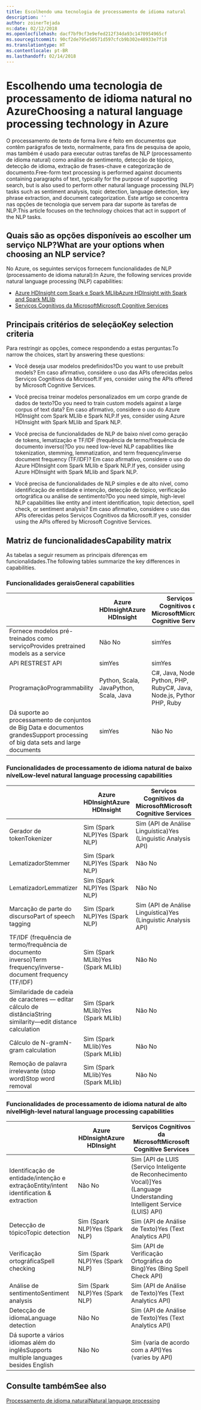 ```yaml
---
title: Escolhendo uma tecnologia de processamento de idioma natural
description: ''
author: zoinerTejada
ms:date: 02/12/2018
ms.openlocfilehash: dacf7bf9cf3e9efed212f34da93c1470954965cf
ms.sourcegitcommit: 90cf2de795e50571d597cfcb9b302e48933e7f18
ms.translationtype: HT
ms.contentlocale: pt-BR
ms.lasthandoff: 02/14/2018
---
```

# <a name="choosing-a-natural-language-processing-technology-in-azure"></a><span data-ttu-id="2d8b1-102">Escolhendo uma tecnologia de processamento de idioma natural no Azure</span><span class="sxs-lookup"><span data-stu-id="2d8b1-102">Choosing a natural language processing technology in Azure</span></span>

<span data-ttu-id="2d8b1-103">O processamento de texto de forma livre é feito em documentos que contêm parágrafos de texto, normalmente, para fins de pesquisa de apoio, mas também é usado para executar outras tarefas de NLP (processamento de idioma natural) como análise de sentimento, detecção de tópico, detecção de idioma, extração de frases-chave e categorização de documento.</span><span class="sxs-lookup"><span data-stu-id="2d8b1-103">Free-form text processing is performed against documents containing paragraphs of text, typically for the purpose of supporting search, but is also used to perform other natural language processing (NLP) tasks such as sentiment analysis, topic detection, language detection, key phrase extraction, and document categorization.</span></span> <span data-ttu-id="2d8b1-104">Este artigo se concentra nas opções de tecnologia que servem para dar suporte às tarefas de NLP.</span><span class="sxs-lookup"><span data-stu-id="2d8b1-104">This article focuses on the technology choices that act in support of the NLP tasks.</span></span>

## <a name="what-are-your-options-when-choosing-an-nlp-service"></a><span data-ttu-id="2d8b1-105">Quais são as opções disponíveis ao escolher um serviço NLP?</span><span class="sxs-lookup"><span data-stu-id="2d8b1-105">What are your options when choosing an NLP service?</span></span>

<span data-ttu-id="2d8b1-106">No Azure, os seguintes serviços fornecem funcionalidades de NLP (processamento de idioma natural):</span><span class="sxs-lookup"><span data-stu-id="2d8b1-106">In Azure, the following services provide natural language processing (NLP) capabilities:</span></span>

- [<span data-ttu-id="2d8b1-107">Azure HDInsight com Spark e Spark MLlib</span><span class="sxs-lookup"><span data-stu-id="2d8b1-107">Azure HDInsight with Spark and Spark MLlib</span></span>](/azure/hdinsight/spark/apache-spark-overview)
- [<span data-ttu-id="2d8b1-108">Serviços Cognitivos da Microsoft</span><span class="sxs-lookup"><span data-stu-id="2d8b1-108">Microsoft Cognitive Services</span></span>](/azure/#pivot=products&panel=cognitive)

## <a name="key-selection-criteria"></a><span data-ttu-id="2d8b1-109">Principais critérios de seleção</span><span class="sxs-lookup"><span data-stu-id="2d8b1-109">Key selection criteria</span></span>

<span data-ttu-id="2d8b1-110">Para restringir as opções, comece respondendo a estas perguntas:</span><span class="sxs-lookup"><span data-stu-id="2d8b1-110">To narrow the choices, start by answering these questions:</span></span>

- <span data-ttu-id="2d8b1-111">Você deseja usar modelos predefinidos?</span><span class="sxs-lookup"><span data-stu-id="2d8b1-111">Do you want to use prebuilt models?</span></span> <span data-ttu-id="2d8b1-112">Em caso afirmativo, considere o uso das APIs oferecidas pelos Serviços Cognitivos da Microsoft.</span><span class="sxs-lookup"><span data-stu-id="2d8b1-112">If yes, consider using the APIs offered by Microsoft Cognitive Services.</span></span>

- <span data-ttu-id="2d8b1-113">Você precisa treinar modelos personalizados em um corpo grande de dados de texto?</span><span class="sxs-lookup"><span data-stu-id="2d8b1-113">Do you need to train custom models against a large corpus of text data?</span></span> <span data-ttu-id="2d8b1-114">Em caso afirmativo, considere o uso do Azure HDInsight com Spark MLlib e Spark NLP.</span><span class="sxs-lookup"><span data-stu-id="2d8b1-114">If yes, consider using Azure HDInsight with Spark MLlib and Spark NLP.</span></span>

- <span data-ttu-id="2d8b1-115">Você precisa de funcionalidades de NLP de baixo nível como geração de tokens, lematização e TF/IDF (frequência de termo/frequência de documento inverso)?</span><span class="sxs-lookup"><span data-stu-id="2d8b1-115">Do you need low-level NLP capabilities like tokenization, stemming, lemmatization, and term frequency/inverse document frequency (TF/IDF)?</span></span> <span data-ttu-id="2d8b1-116">Em caso afirmativo, considere o uso do Azure HDInsight com Spark MLlib e Spark NLP.</span><span class="sxs-lookup"><span data-stu-id="2d8b1-116">If yes, consider using Azure HDInsight with Spark MLlib and Spark NLP.</span></span>

- <span data-ttu-id="2d8b1-117">Você precisa de funcionalidades de NLP simples e de alto nível, como identificação de entidade e intenção, detecção de tópico, verificação ortográfica ou análise de sentimento?</span><span class="sxs-lookup"><span data-stu-id="2d8b1-117">Do you need simple, high-level NLP capabilities like entity and intent identification, topic detection, spell check, or sentiment analysis?</span></span> <span data-ttu-id="2d8b1-118">Em caso afirmativo, considere o uso das APIs oferecidas pelos Serviços Cognitivos da Microsoft.</span><span class="sxs-lookup"><span data-stu-id="2d8b1-118">If yes, consider using the APIs offered by Microsoft Cognitive Services.</span></span>

## <a name="capability-matrix"></a><span data-ttu-id="2d8b1-119">Matriz de funcionalidades</span><span class="sxs-lookup"><span data-stu-id="2d8b1-119">Capability matrix</span></span>

<span data-ttu-id="2d8b1-120">As tabelas a seguir resumem as principais diferenças em funcionalidades.</span><span class="sxs-lookup"><span data-stu-id="2d8b1-120">The following tables summarize the key differences in capabilities.</span></span>  

### <a name="general-capabilities"></a><span data-ttu-id="2d8b1-121">Funcionalidades gerais</span><span class="sxs-lookup"><span data-stu-id="2d8b1-121">General capabilities</span></span>

| | <span data-ttu-id="2d8b1-122">Azure HDInsight</span><span class="sxs-lookup"><span data-stu-id="2d8b1-122">Azure HDInsight</span></span> | <span data-ttu-id="2d8b1-123">Serviços Cognitivos da Microsoft</span><span class="sxs-lookup"><span data-stu-id="2d8b1-123">Microsoft Cognitive Services</span></span> |
| --- | --- | --- |
| <span data-ttu-id="2d8b1-124">Fornece modelos pré-treinados como serviço</span><span class="sxs-lookup"><span data-stu-id="2d8b1-124">Provides pretrained models as a service</span></span> | <span data-ttu-id="2d8b1-125">Não </span><span class="sxs-lookup"><span data-stu-id="2d8b1-125">No</span></span> | <span data-ttu-id="2d8b1-126">sim</span><span class="sxs-lookup"><span data-stu-id="2d8b1-126">Yes</span></span> |
| <span data-ttu-id="2d8b1-127">API REST</span><span class="sxs-lookup"><span data-stu-id="2d8b1-127">REST API</span></span> | <span data-ttu-id="2d8b1-128">sim</span><span class="sxs-lookup"><span data-stu-id="2d8b1-128">Yes</span></span> | <span data-ttu-id="2d8b1-129">sim</span><span class="sxs-lookup"><span data-stu-id="2d8b1-129">Yes</span></span> |
| <span data-ttu-id="2d8b1-130">Programação</span><span class="sxs-lookup"><span data-stu-id="2d8b1-130">Programmability</span></span> | <span data-ttu-id="2d8b1-131">Python, Scala, Java</span><span class="sxs-lookup"><span data-stu-id="2d8b1-131">Python, Scala, Java</span></span> | <span data-ttu-id="2d8b1-132">C#, Java, Node.js, Python, PHP, Ruby</span><span class="sxs-lookup"><span data-stu-id="2d8b1-132">C#, Java, Node.js, Python, PHP, Ruby</span></span> |
| <span data-ttu-id="2d8b1-133">Dá suporte ao processamento de conjuntos de Big Data e documentos grandes</span><span class="sxs-lookup"><span data-stu-id="2d8b1-133">Support processing of big data sets and large documents</span></span> | <span data-ttu-id="2d8b1-134">sim</span><span class="sxs-lookup"><span data-stu-id="2d8b1-134">Yes</span></span> | <span data-ttu-id="2d8b1-135">Não </span><span class="sxs-lookup"><span data-stu-id="2d8b1-135">No</span></span> |

### <a name="low-level-natural-language-processing-capabilities"></a><span data-ttu-id="2d8b1-136">Funcionalidades de processamento de idioma natural de baixo nível</span><span class="sxs-lookup"><span data-stu-id="2d8b1-136">Low-level natural language processing capabilities</span></span>

| | <span data-ttu-id="2d8b1-137">Azure HDInsight</span><span class="sxs-lookup"><span data-stu-id="2d8b1-137">Azure HDInsight</span></span> | <span data-ttu-id="2d8b1-138">Serviços Cognitivos da Microsoft</span><span class="sxs-lookup"><span data-stu-id="2d8b1-138">Microsoft Cognitive Services</span></span> |  
| --- | --- | --- | 
| <span data-ttu-id="2d8b1-139">Gerador de token</span><span class="sxs-lookup"><span data-stu-id="2d8b1-139">Tokenizer</span></span> | <span data-ttu-id="2d8b1-140">Sim (Spark NLP)</span><span class="sxs-lookup"><span data-stu-id="2d8b1-140">Yes (Spark NLP)</span></span> | <span data-ttu-id="2d8b1-141">Sim (API de Análise Linguística)</span><span class="sxs-lookup"><span data-stu-id="2d8b1-141">Yes (Linguistic Analysis API)</span></span> |
| <span data-ttu-id="2d8b1-142">Lematizador</span><span class="sxs-lookup"><span data-stu-id="2d8b1-142">Stemmer</span></span> | <span data-ttu-id="2d8b1-143">Sim (Spark NLP)</span><span class="sxs-lookup"><span data-stu-id="2d8b1-143">Yes (Spark NLP)</span></span> | <span data-ttu-id="2d8b1-144">Não </span><span class="sxs-lookup"><span data-stu-id="2d8b1-144">No</span></span> |
| <span data-ttu-id="2d8b1-145">Lematizador</span><span class="sxs-lookup"><span data-stu-id="2d8b1-145">Lemmatizer</span></span> | <span data-ttu-id="2d8b1-146">Sim (Spark NLP)</span><span class="sxs-lookup"><span data-stu-id="2d8b1-146">Yes (Spark NLP)</span></span> | <span data-ttu-id="2d8b1-147">Não </span><span class="sxs-lookup"><span data-stu-id="2d8b1-147">No</span></span> |
| <span data-ttu-id="2d8b1-148">Marcação de parte do discurso</span><span class="sxs-lookup"><span data-stu-id="2d8b1-148">Part of speech tagging</span></span> | <span data-ttu-id="2d8b1-149">Sim (Spark NLP)</span><span class="sxs-lookup"><span data-stu-id="2d8b1-149">Yes (Spark NLP)</span></span> | <span data-ttu-id="2d8b1-150">Sim (API de Análise Linguística)</span><span class="sxs-lookup"><span data-stu-id="2d8b1-150">Yes (Linguistic Analysis API)</span></span> |
| <span data-ttu-id="2d8b1-151">TF/IDF (frequência de termo/frequência de documento inverso)</span><span class="sxs-lookup"><span data-stu-id="2d8b1-151">Term frequency/inverse-document frequency (TF/IDF)</span></span> | <span data-ttu-id="2d8b1-152">Sim (Spark MLlib)</span><span class="sxs-lookup"><span data-stu-id="2d8b1-152">Yes (Spark MLlib)</span></span> | <span data-ttu-id="2d8b1-153">Não </span><span class="sxs-lookup"><span data-stu-id="2d8b1-153">No</span></span> |
| <span data-ttu-id="2d8b1-154">Similaridade de cadeia de caracteres &mdash; editar cálculo de distância</span><span class="sxs-lookup"><span data-stu-id="2d8b1-154">String similarity&mdash;edit distance calculation</span></span> | <span data-ttu-id="2d8b1-155">Sim (Spark MLlib)</span><span class="sxs-lookup"><span data-stu-id="2d8b1-155">Yes (Spark MLlib)</span></span> | <span data-ttu-id="2d8b1-156">Não </span><span class="sxs-lookup"><span data-stu-id="2d8b1-156">No</span></span> |
| <span data-ttu-id="2d8b1-157">Cálculo de N-gram</span><span class="sxs-lookup"><span data-stu-id="2d8b1-157">N-gram calculation</span></span> | <span data-ttu-id="2d8b1-158">Sim (Spark MLlib)</span><span class="sxs-lookup"><span data-stu-id="2d8b1-158">Yes (Spark MLlib)</span></span> | <span data-ttu-id="2d8b1-159">Não </span><span class="sxs-lookup"><span data-stu-id="2d8b1-159">No</span></span> |
| <span data-ttu-id="2d8b1-160">Remoção de palavra irrelevante (stop word)</span><span class="sxs-lookup"><span data-stu-id="2d8b1-160">Stop word removal</span></span> | <span data-ttu-id="2d8b1-161">Sim (Spark MLlib)</span><span class="sxs-lookup"><span data-stu-id="2d8b1-161">Yes (Spark MLlib)</span></span> | <span data-ttu-id="2d8b1-162">Não </span><span class="sxs-lookup"><span data-stu-id="2d8b1-162">No</span></span> |

### <a name="high-level-natural-language-processing-capabilities"></a><span data-ttu-id="2d8b1-163">Funcionalidades de processamento de idioma natural de alto nível</span><span class="sxs-lookup"><span data-stu-id="2d8b1-163">High-level natural language processing capabilities</span></span>

| | <span data-ttu-id="2d8b1-164">Azure HDInsight</span><span class="sxs-lookup"><span data-stu-id="2d8b1-164">Azure HDInsight</span></span> | <span data-ttu-id="2d8b1-165">Serviços Cognitivos da Microsoft</span><span class="sxs-lookup"><span data-stu-id="2d8b1-165">Microsoft Cognitive Services</span></span> |
| --- | --- | --- | 
| <span data-ttu-id="2d8b1-166">Identificação de entidade/intenção e extração</span><span class="sxs-lookup"><span data-stu-id="2d8b1-166">Entity/intent identification & extraction</span></span> | <span data-ttu-id="2d8b1-167">Não </span><span class="sxs-lookup"><span data-stu-id="2d8b1-167">No</span></span> | <span data-ttu-id="2d8b1-168">Sim [API de LUIS (Serviço Inteligente de Reconhecimento Vocal)]</span><span class="sxs-lookup"><span data-stu-id="2d8b1-168">Yes (Language Understanding Intelligent Service (LUIS) API)</span></span> |    
| <span data-ttu-id="2d8b1-169">Detecção de tópico</span><span class="sxs-lookup"><span data-stu-id="2d8b1-169">Topic detection</span></span> | <span data-ttu-id="2d8b1-170">Sim (Spark NLP)</span><span class="sxs-lookup"><span data-stu-id="2d8b1-170">Yes (Spark NLP)</span></span> | <span data-ttu-id="2d8b1-171">Sim (API de Análise de Texto)</span><span class="sxs-lookup"><span data-stu-id="2d8b1-171">Yes (Text Analytics API)</span></span> |
| <span data-ttu-id="2d8b1-172">Verificação ortográfica</span><span class="sxs-lookup"><span data-stu-id="2d8b1-172">Spell checking</span></span> | <span data-ttu-id="2d8b1-173">Sim (Spark NLP)</span><span class="sxs-lookup"><span data-stu-id="2d8b1-173">Yes (Spark NLP)</span></span> | <span data-ttu-id="2d8b1-174">Sim (API de Verificação Ortográfica do Bing)</span><span class="sxs-lookup"><span data-stu-id="2d8b1-174">Yes (Bing Spell Check API)</span></span> |
| <span data-ttu-id="2d8b1-175">Análise de sentimento</span><span class="sxs-lookup"><span data-stu-id="2d8b1-175">Sentiment analysis</span></span> | <span data-ttu-id="2d8b1-176">Sim (Spark NLP)</span><span class="sxs-lookup"><span data-stu-id="2d8b1-176">Yes (Spark NLP)</span></span> | <span data-ttu-id="2d8b1-177">Sim (API de Análise de Texto)</span><span class="sxs-lookup"><span data-stu-id="2d8b1-177">Yes (Text Analytics API)</span></span> |
| <span data-ttu-id="2d8b1-178">Detecção de idioma</span><span class="sxs-lookup"><span data-stu-id="2d8b1-178">Language detection</span></span> | <span data-ttu-id="2d8b1-179">Não </span><span class="sxs-lookup"><span data-stu-id="2d8b1-179">No</span></span> | <span data-ttu-id="2d8b1-180">Sim (API de Análise de Texto)</span><span class="sxs-lookup"><span data-stu-id="2d8b1-180">Yes (Text Analytics API)</span></span> |
| <span data-ttu-id="2d8b1-181">Dá suporte a vários idiomas além do inglês</span><span class="sxs-lookup"><span data-stu-id="2d8b1-181">Supports multiple languages besides English</span></span> | <span data-ttu-id="2d8b1-182">Não </span><span class="sxs-lookup"><span data-stu-id="2d8b1-182">No</span></span> | <span data-ttu-id="2d8b1-183">Sim (varia de acordo com a API)</span><span class="sxs-lookup"><span data-stu-id="2d8b1-183">Yes (varies by API)</span></span> |

## <a name="see-also"></a><span data-ttu-id="2d8b1-184">Consulte também</span><span class="sxs-lookup"><span data-stu-id="2d8b1-184">See also</span></span>

[<span data-ttu-id="2d8b1-185">Processamento de idioma natural</span><span class="sxs-lookup"><span data-stu-id="2d8b1-185">Natural language processing</span></span>](../scenarios/natural-language-processing.md)